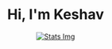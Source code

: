 <div align="center">

# Hi, I'm Keshav

[![Stats Img](https://github-readme-stats.vercel.app/api?username=keshprad&title_color=f50057&text_color=ffffff&bg_color=302f2f&icon_color=f50057&show_icons=true&cache_seconds=1800&count_private=true)](https://keshprad.github.io/my-portfolio)

</div>
